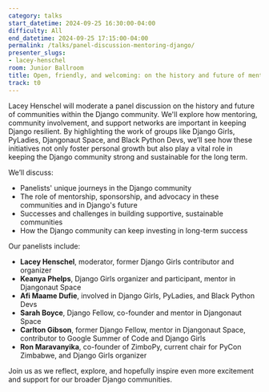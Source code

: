 ```yaml
---
category: talks
start_datetime: 2024-09-25 16:30:00-04:00
difficulty: All
end_datetime: 2024-09-25 17:15:00-04:00
permalink: /talks/panel-discussion-mentoring-django/
presenter_slugs:
- lacey-henschel
room: Junior Ballroom
title: Open, friendly, and welcoming: on the history and future of mentoring in Django
track: t0
---
```


Lacey Henschel will moderate a panel discussion on the history and future of communities within the Django community.
We'll explore how mentoring, community involvement, and support networks are important in keeping Django resilient. By highlighting the work of groups like Django Girls, PyLadies, Djangonaut Space, and Black Python Devs, we’ll see how these initiatives not only foster personal growth but also play a vital role in keeping the Django community strong and sustainable for the long term.

We’ll discuss:

- Panelists' unique journeys in the Django community
- The role of mentorship, sponsorship, and advocacy in these communities and in Django's future
- Successes and challenges in building supportive, sustainable communities
- How the Django community can keep investing in long-term success

Our panelists include:
- **Lacey Henschel**, moderator, former Django Girls contributor and organizer
- **Keanya Phelps**, Django Girls organizer and participant, mentor in Djangonaut Space
- **Afi Maame Dufie**, involved in Django Girls, PyLadies, and Black Python Devs
- **Sarah Boyce**, Django Fellow, co-founder and mentor in Djangonaut Space
- **Carlton Gibson**, former Django Fellow, mentor in Djangonaut Space, contributor to Google Summer of Code and Django Girls
- **Ron Maravanyika**, co-founder of ZimboPy, current chair for PyCon Zimbabwe, and Django Girls organizer

Join us as we reflect, explore, and hopefully inspire even more excitement and support for our broader Django communities.
